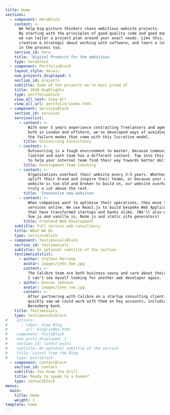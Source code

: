 ```yaml
---
title: Home
sections:
  - component: HeroBlock
    content: >-
      We help big-picture thinkers chase ambitious website projects.
      By starting with the principles of good quality code and good management,
      we can tailor a project plan around your exact needs. Like this, you can be
      creative & strategic about working with software, and learn a lot
      in the process too.
    section_id: hero
    title: 'Digital Products for the ambitious'
    type: heroblock
  - component: PortfolioBlock
    layout_style: mosaic
    num_projects_displayed: 6
    section_id: projects
    subtitle: Some of the projects we're most proud of
    title: 2018 Highlights
    type: portfolioblock
    view_all_text: View All
    view_all_url: portfolio/index.html
  - component: ServicesBlock
    section_id: services
    serviceslist:
      - content: >-
          With over 5 years experience contracting freelancers and agencies,
          both in London and offshore, we've developed ways of avoiding
          the failure modes that come with this lucrative model.
        title: Outsourcing Consultancy
      - content: >-
          Outsourcing is a tough environment to master, because communication is
          limited and each team has a different context. Tap into this experience
          to help your internal team find their way towards better delivery.
        title: Development Team Coaching
      - content: >-
          Organisations overhaul their website every 3-5 years. Whether it's to
          uplift their brand and inspire their teams, or because your old
          website is too old and broken to build on, our website overhauls are
          truly a cut above the rest.
        title: 'Innovative new websites'
      - content: >-
          When companies want to optimise their operations, they move their
          services online. We use React.js to build bespoke Web Applications
          that have transformed startups and banks alike. (We'll also work with
          Vue.js and vanilla js, Node js and static site generators)
        title: Frontend Web Development
    subtitle: Full service web consultancy
    title: What We Do
    type: servicesblock
  - component: TestimonialsBlock
    section_id: testimonials
    subtitle: An optional subtitle of the section
    testimonialslist:
      - author: Stefano Marrone
        avatar: images/john_doe.jpg
        content: >-
          The Calibre team are both business-savvy and care about their craft.
          I can't see myself looking for another web developer again.
      - author: Duncan Johnson
        avatar: images/jane_roe.jpg
        content: >-
          After partnering with Calibre on a startup consulting client, we
          quickly saw we could work with them on key accounts, including
          Berenberg bank.
    title: Testimonials
    type: testimonialsblock
#  - actions:
#      - label: View Blog
#        url: blog/index.html
#    component: PostsBlock
#    num_posts_displayed: 1
#    section_id: latest-posts
#    subtitle: An optional subtitle of the section
#    title: Latest from the Blog
#    type: postsblock
  - component: ContactBlock
    section_id: contact
    subtitle: You know the drill.
    title: Ready to speak to a human?
    type: contactblock
menus:
  main:
    title: Home
    weight: 1
template: home
---
```


